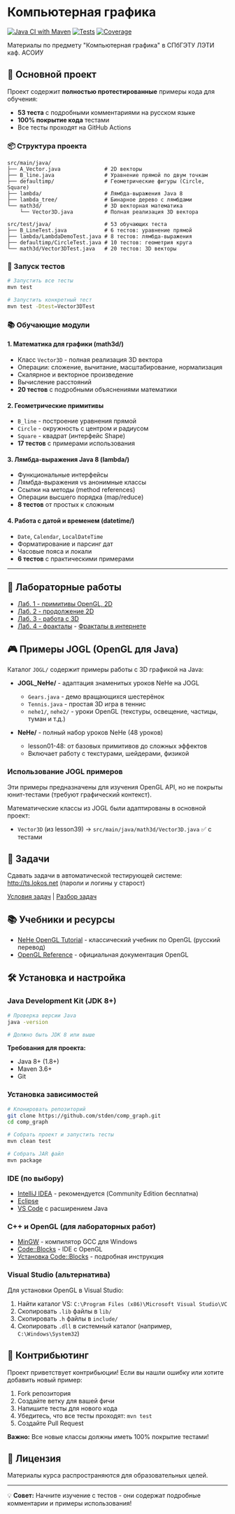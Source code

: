 Компьютерная графика
====================

[![Java CI with Maven](https://github.com/stden/comp_graph/actions/workflows/maven.yml/badge.svg)](https://github.com/stden/comp_graph/actions/workflows/maven.yml)
[![Tests](https://img.shields.io/badge/tests-53%20passing-brightgreen)](https://github.com/stden/comp_graph)
[![Coverage](https://img.shields.io/badge/coverage-100%25-brightgreen)](https://github.com/stden/comp_graph)

Материалы по предмету "Компьютерная графика" в СПбГЭТУ ЛЭТИ каф. АСОИУ

## 🎯 Основной проект

Проект содержит **полностью протестированные** примеры кода для обучения:

- **53 теста** с подробными комментариями на русском языке
- **100% покрытие кода** тестами
- Все тесты проходят на GitHub Actions

### 📦 Структура проекта

```
src/main/java/
├── A_Vector.java              # 2D векторы
├── B_line.java                # Уравнение прямой по двум точкам
├── defaultimp/                # Геометрические фигуры (Circle, Square)
├── lambda/                    # Лямбда-выражения Java 8
├── lambda_tree/               # Бинарное дерево с лямбдами
└── math3d/                    # 3D векторная математика
    └── Vector3D.java          # Полная реализация 3D вектора

src/test/java/                 # 53 обучающих теста
├── B_LineTest.java            # 6 тестов: уравнение прямой
├── lambda/LambdaDemoTest.java # 8 тестов: лямбда-выражения
├── defaultimp/CircleTest.java # 10 тестов: геометрия круга
└── math3d/Vector3DTest.java   # 20 тестов: 3D векторы
```

### 🚀 Запуск тестов

```bash
# Запустить все тесты
mvn test

# Запустить конкретный тест
mvn test -Dtest=Vector3DTest
```

### 📚 Обучающие модули

#### 1. **Математика для графики** (math3d/)
- Класс `Vector3D` - полная реализация 3D вектора
- Операции: сложение, вычитание, масштабирование, нормализация
- Скалярное и векторное произведение
- Вычисление расстояний
- **20 тестов** с подробными объяснениями математики

#### 2. **Геометрические примитивы**
- `B_line` - построение уравнения прямой
- `Circle` - окружность с центром и радиусом
- `Square` - квадрат (интерфейс Shape)
- **17 тестов** с примерами использования

#### 3. **Лямбда-выражения Java 8** (lambda/)
- Функциональные интерфейсы
- Лямбда-выражения vs анонимные классы
- Ссылки на методы (method references)
- Операции высшего порядка (map/reduce)
- **8 тестов** от простых к сложным

#### 4. **Работа с датой и временем** (datetime/)
- `Date`, `Calendar`, `LocalDateTime`
- Форматирование и парсинг дат
- Часовые пояса и локали
- **6 тестов** с практическими примерами

---

## 📖 Лабораторные работы

* [Лаб. 1 - примитивы OpenGL, 2D](labs/kg_lab1.doc)
* [Лаб. 2 - продолжение 2D](labs/kg_lab2.doc)
* [Лаб. 3 - работа с 3D](labs/kg_lab3.doc)
* [Лаб. 4 - фракталы](labs/kg_lab4.doc) - [Фракталы в интернете](http://elementy.ru/posters/fractals)

## 🎮 Примеры JOGL (OpenGL для Java)

Каталог `JOGL/` содержит примеры работы с 3D графикой на Java:

- **JOGL_NeHe/** - адаптация знаменитых уроков NeHe на JOGL
  - `Gears.java` - демо вращающихся шестерёнок
  - `Tennis.java` - простая 3D игра в теннис
  - `nehe1/`, `nehe2/` - уроки OpenGL (текстуры, освещение, частицы, туман и т.д.)

- **NeHe/** - полный набор уроков NeHe (48 уроков)
  - lesson01-48: от базовых примитивов до сложных эффектов
  - Включает работу с текстурами, шейдерами, физикой

### Использование JOGL примеров

Эти примеры предназначены для изучения OpenGL API, но не покрыты юнит-тестами (требуют графический контекст).

Математические классы из JOGL были адаптированы в основной проект:
- `Vector3D` (из lesson39) → `src/main/java/math3d/Vector3D.java` ✅ с тестами

## 📝 Задачи

Сдавать задачи в автоматической тестирующей системе:
http://ts.lokos.net (пароли и логины у старост)

[Условия задач](15_cg.pdf) | [Разбор задач](http://stden.github.io/comp_graph/tasks.html) 


## 📚 Учебники и ресурсы

* [NeHe OpenGL Tutorial](http://pmg.org.ru/nehe/) - классический учебник по OpenGL (русский перевод)
* [OpenGL Reference](https://www.opengl.org/sdk/docs/) - официальная документация OpenGL

## 🛠️ Установка и настройка

### Java Development Kit (JDK 8+)

```bash
# Проверка версии Java
java -version

# Должно быть JDK 8 или выше
```

**Требования для проекта:**
- Java 8+ (1.8+)
- Maven 3.6+
- Git

### Установка зависимостей

```bash
# Клонировать репозиторий
git clone https://github.com/stden/comp_graph.git
cd comp_graph

# Собрать проект и запустить тесты
mvn clean test

# Собрать JAR файл
mvn package
```

### IDE (по выбору)

* [IntelliJ IDEA](https://www.jetbrains.com/idea/) - рекомендуется (Community Edition бесплатна)
* [Eclipse](https://www.eclipse.org/)
* [VS Code](https://code.visualstudio.com/) с расширением Java

### C++ и OpenGL (для лабораторных работ)

* [MinGW](http://sourceforge.net/projects/mingw/) - компилятор GCC для Windows
* [Code::Blocks](http://www.codeblocks.org/downloads/binaries) - IDE с OpenGL
* [Установка Code::Blocks](codeblocks/README.md) - подробная инструкция

### Visual Studio (альтернатива)

Для установки OpenGL в Visual Studio:
1. Найти каталог VS: `C:\Program Files (x86)\Microsoft Visual Studio\VC`
2. Скопировать `.lib` файлы в `lib/`
3. Скопировать `.h` файлы в `include/`
4. Скопировать `.dll` в системный каталог (например, `C:\Windows\System32`)

## 🤝 Контрибьютинг

Проект приветствует контрибьюции! Если вы нашли ошибку или хотите добавить новый пример:

1. Fork репозитория
2. Создайте ветку для вашей фичи
3. Напишите тесты для нового кода
4. Убедитесь, что все тесты проходят: `mvn test`
5. Создайте Pull Request

**Важно:** Все новые классы должны иметь 100% покрытие тестами!

## 📄 Лицензия

Материалы курса распространяются для образовательных целей.

---

💡 **Совет:** Начните изучение с тестов - они содержат подробные комментарии и примеры использования!


